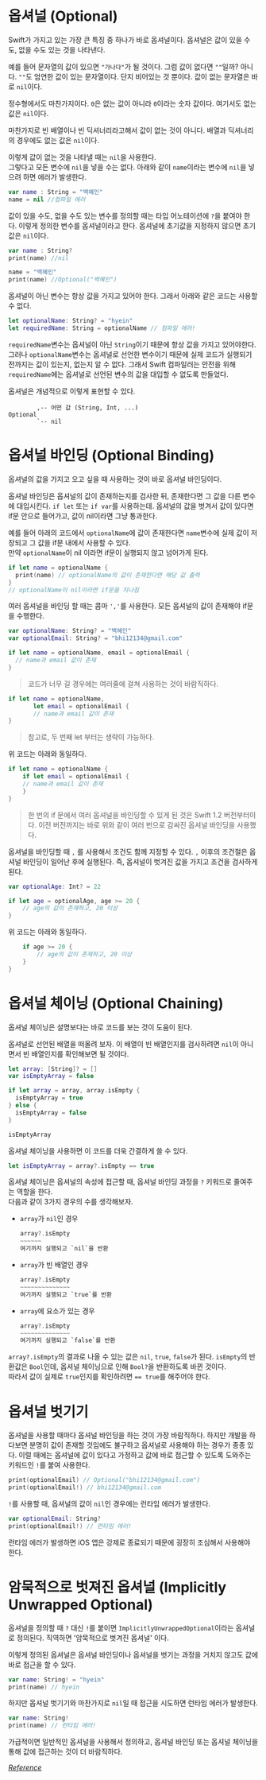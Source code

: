 # 옵셔널 (Optional)
Swift가 가지고 있는 가장 큰 특징 중 하나가 바로 옵셔널이다. 옵셔널은 값이 있을 수도, 없을 수도 있는 것을 나타낸다.  

예를 들어 문자열의 값이 있으면 `"가나다"`가 될 것이다. 그럼 값이 없다면 `""`일까? 아니다. `""`도 엄연한 값이 있는 문자열이다. 단지 비어있는 것 뿐이다. 값이 없는 문자열은 바로 `nil`이다.   

정수형에서도 마찬가지이다. `0`은 없는 값이 아니라 `0`이라는 숫자 값이다. 여기서도 없는 값은 `nil`이다.  

마찬가지로 빈 배열이나 빈 딕셔너리라고해서 값이 없는 것이 아니다. 배열과 딕셔너리의 경우에도 없는 값은 `nil`이다.   

이렇게 값이 없는 것을 나타낼 때는 `nil`을 사용한다.  
그렇다고 모든 변수에 `nil`을 넣을 수는 없다. 아래와 같이 `name`이라는 변수에 `nil`을 넣으려 하면 에러가 발생한다.
```swift
var name : String = "백혜인"
name = nil //컴파일 에러
```   

값이 있을 수도, 없을 수도 있는 변수를 정의할 때는 타입 어노테이션에 `?`을 붙여야 한다. 이렇게 정의한 변수를 옵셔널이라고 한다. 옵셔널에 초기값을 지정하지 않으면 초기값은 `nil`이다.

```swift
var name : String?
print(name) //nil

name = "백혜인"
print(name) //Optional("백혜인")
```

옵셔널이 아닌 변수는 항상 값을 가지고 있어야 한다. 그래서 아래와 같은 코드는 사용할 수 없다.
```swift
let optionalName: String? = "hyein"
let requiredName: String = optionalName // 컴파일 에러!
```
`requiredName`변수는 옵셔널이 아닌 `String`이기 때문에 항상 값을 가지고 있어야한다.   
그러나 `optionalName`변수는 옵셔널로 선언한 변수이기 때문에 실제 코드가 실행되기 전까지는 값이 있는지, 없는지 알 수 없다. 그래서 Swift 컴파일러는 안전을 위해 `requiredName`에는 옵셔널로 선언된 변수의 값을 대입할 수 없도록 만들었다.   

옵셔널은 개념적으로 이렇게 표현할 수 있다. 
```
        ,-- 어떤 값 (String, Int, ...)
Optional
        `-- nil
```   

# 옵셔널 바인딩 (Optional Binding)
옵셔널의 값을 가지고 오고 싶을 때 사용하는 것이 바로 옵셔널 바인딩이다.

옵셔널 바인딩은 옵셔널의 값이 존재하는지를 검사한 뒤, 존재한다면 그 값을 다른 변수에 대입시킨다. `if let` 또는 `if var`를 사용하는데. 옵셔널의 값을 벗겨서 값이 있다면 if문 안으로 들어가고, 값이 nil이라면 그냥 통과한다.

예를 들어 아래의 코드에서 `optionalName`에 값이 존재한다면 `name`변수에 실제 값이 저장되고 그 값을 if문 내에서 사용할 수 있다.  
만약 `optionalName`이 nil 이라면 if문이 실행되지 않고 넘어가게 된다.
```swift
if let name = optionalName {
  print(name) // optionalName의 값이 존재한다면 해당 값 출력
}
// optionalName이 nil이라면 if문을 지나침
```

여러 옵셔널을 바인딩 할 때는 콤마 `','`를 사용한다. 모든 옵셔널의 값이 존재해야 if문을 수행한다.
```swift
var optionalName: String? = "백혜인"
var optionalEmail: String? = "bhi12134@gmail.com"

if let name = optionalName, email = optionalEmail {
  // name과 email 값이 존재
}
```
> 코드가 너무 길 경우에는 여러줄에 걸쳐 사용하는 것이 바람직하다.
```swift
if let name = optionalName,
       let email = optionalEmail {
       // name과 email 값이 존재
}
```
> 참고로, 두 번째 let 부터는 생략이 가능하다.

위 코드는 아래와 동일하다.
```swift
if let name = optionalName {
	if let email = optionalEmail {
	// name과 email 값이 존재
	}
}
```
>한 번의 if 문에서 여러 옵셔널을 바인딩할 수 있게 된 것은 Swift 1.2 버전부터이다. 이전 버전까지는 바로 위와 같이 여러 번으로 감싸진 옵셔널 바인딩을 사용했다.   

옵셔널을 바인딩할 때 `,` 를 사용해서 조건도 함께 지정할 수 있다. `,` 이후의 조건절은 옵셔널 바인딩이 일어난 후에 실행된다. 즉, 옵셔널이 벗겨진 값을 가지고 조건을 검사하게 된다.
```swift
var optionalAge: Int? = 22

if let age = optionalAge, age >= 20 {
	// age의 값이 존재하고, 20 이상
}
```
위 코드는 아래와 동일하다.
```swift
	if age >= 20 {
		// age의 값이 존재하고, 20 이상
	}
}
```

# 옵셔널 체이닝 (Optional Chaining)
옵셔널 체이닝은 설명보다는 바로 코드를 보는 것이 도움이 된다.   

옵셔널로 선언된 배열을 떠올려 보자. 이 배열이 빈 배열인지를 검사하려면 `nil`이 아니면서 빈 배열인지를 확인해보면 될 것이다.
```swift
let array: [String]? = []
var isEmptyArray = false

if let array = array, array.isEmpty {
  isEmptyArray = true
} else {
  isEmptyArray = false
}

isEmptyArray
```

옵셔널 체이닝을 사용하면 이 코드를 더욱 간결하게 쓸 수 있다.
```swift
let isEmptyArray = array?.isEmpty == true
```
옵셔널 체이닝은 옵셔널의 속성에 접근할 때, 옵셔널 바인딩 과정을 `?` 키워드로 줄여주는 역할을 한다.   
다음과 같이 3가지 경우의 수를 생각해보자.

- `array`가 `nil`인 경우
    ```swift
    array?.isEmpty
    ~~~~~~
    여기까지 실행되고 `nil`을 반환
    ```

- `array`가 빈 배열인 경우
    ```swift
    array?.isEmpty
    ~~~~~~~~~~~~~~
    여기까지 실행되고 `true`를 반환
    ```

- `array`에 요소가 있는 경우
    ```swift
    array?.isEmpty
    ~~~~~~~~~~~~~~
    여기까지 실행되고 `false`를 반환
    ```

`array?.isEmpty`의 결과로 나올 수 있는 값은 `nil`, `true`, `false`가 된다. `isEmpty`의 반환값은 `Bool`인데, 옵셔널 체이닝으로 인해 `Bool?`을 반환하도록 바뀐 것이다.    
따라서 값이 실제로 `true`인지를 확인하려면 `== true`를 해주어야 한다.

# 옵셔널 벗기기
옵셔널을 사용할 때마다 옵셔널 바인딩을 하는 것이 가장 바람직하다. 하지만 개발을 하다보면 분명히 값이 존재할 것임에도 불구하고 옵셔널로 사용해야 하는 경우가 종종 있다. 이럴 때에는 옵셔널에 값이 있다고 가정하고 값에 바로 접근할 수 있도록 도와주는 키워드인 `!`를 붙여 사용한다.
```swift
print(optionalEmail) // Optional("bhi12134@gmail.com")
print(optionalEmail!) // bhi12134@gmail.com
```

`!`를 사용할 때, 옵셔널의 값이 `nil`인 경우에는 런타임 에러가 발생한다. 
```swift
var optionalEmail: String?
print(optionalEmail!) // 런타임 에러!
```
런타임 에러가 발생하면 iOS 앱은 강제로 종료되기 때문에 굉장히 조심해서 사용해야 한다.   

# 암묵적으로 벗져진 옵셔널 (Implicitly Unwrapped Optional)
옵셔널을 정의할 때 `?` 대신 `!`를 붙이면 `ImplicitlyUnwrappedOptional`이라는 옵셔널로 정의된다. 직역하면 '암묵적으로 벗겨진 옵셔널' 이다.

이렇게 정의된 옵셔널은 옵셔널 바인딩이나 옵셔널을 벗기는 과정을 거치지 않고도 값에 바로 접근을 할 수 있다.
```swift
var name: String! = "hyein"
print(name) // hyein
```

하지만 옵셔널 벗기기와 마찬가지로 `nil`일 때 접근을 시도하면 런타임 에러가 발생한다.
```swift
var name: String!
print(name) // 런타임 에러!
```
가급적이면 일반적인 옵셔널을 사용해서 정의하고, 옵셔널 바인딩 또는 옵셔널 체이닝을 통해 값에 접근하는 것이 더 바람직하다.

[*Reference*](https://devxoul.gitbooks.io/ios-with-swift-in-40-hours/content/Chapter-2/optionals.html)

